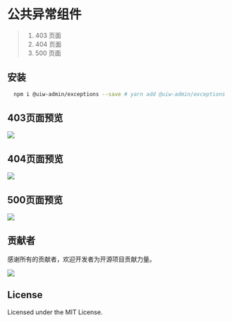 # 公共异常组件

> 1. 403 页面
> 2. 404 页面
> 3. 500 页面

## 安装

```bash
  npm i @uiw-admin/exceptions --save # yarn add @uiw-admin/exceptions
```

## 403页面预览

![](https://user-images.githubusercontent.com/49544090/150923788-e7ed881a-aec8-4c20-a49f-30b42d755c3e.png)

## 404页面预览

![](https://user-images.githubusercontent.com/49544090/150924236-c0b61a41-b70d-4cf9-97a0-c4b903ebb71a.png)

## 500页面预览

![](https://user-images.githubusercontent.com/49544090/150924481-2aa4f2df-6b92-46db-8e54-488b447c44f9.png)

## 贡献者

感谢所有的贡献者，欢迎开发者为开源项目贡献力量。

<a href="https://github.com/uiwjs/uiw-admin/graphs/contributors">
  <img src="https://uiwjs.github.io/uiw-admin/CONTRIBUTORS.svg" />
</a>

## License

Licensed under the MIT License.